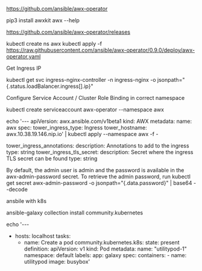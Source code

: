 https://github.com/ansible/awx-operator

pip3 install awxkit
awx --help

https://github.com/ansible/awx-operator/releases


kubectl create ns awx
kubectl apply -f https://raw.githubusercontent.com/ansible/awx-operator/0.9.0/deploy/awx-operator.yaml


Get Ingress IP

kubectl get svc ingress-nginx-controller -n ingress-nginx -o jsonpath="{.status.loadBalancer.ingress[].ip}"


Configure Service Account / Cluster Role Binding in correct namespace

kubectl create serviceaccount awx-operator --namespace awx

echo '---
apiVersion: awx.ansible.com/v1beta1
kind: AWX
metadata:
  name: awx
spec:
  tower_ingress_type: Ingress
  tower_hostname: awx.10.38.19.146.nip.io' | kubectl apply --namespace awx -f -

tower_ingress_annotations:
  description: Annotations to add to the ingress
  type: string
tower_ingress_tls_secret:
  description: Secret where the ingress TLS secret can be found
  type: string

By default, the admin user is admin and the password is available in the awx-admin-password secret.
To retrieve the admin password, run kubectl get secret awx-admin-password -o jsonpath="{.data.password}" | base64 --decode



ansbile with k8s

ansible-galaxy collection install community.kubernetes


echo '---
- hosts: localhost
  tasks:
  - name: Create a pod
    community.kubernetes.k8s:
      state: present
      definition:
        apiVersion: v1
        kind: Pod
        metadata:
          name: "utilitypod-1"
          namespace: default
          labels:
            app: galaxy
        spec:
          containers:
          - name: utilitypod
            image: busybox'
